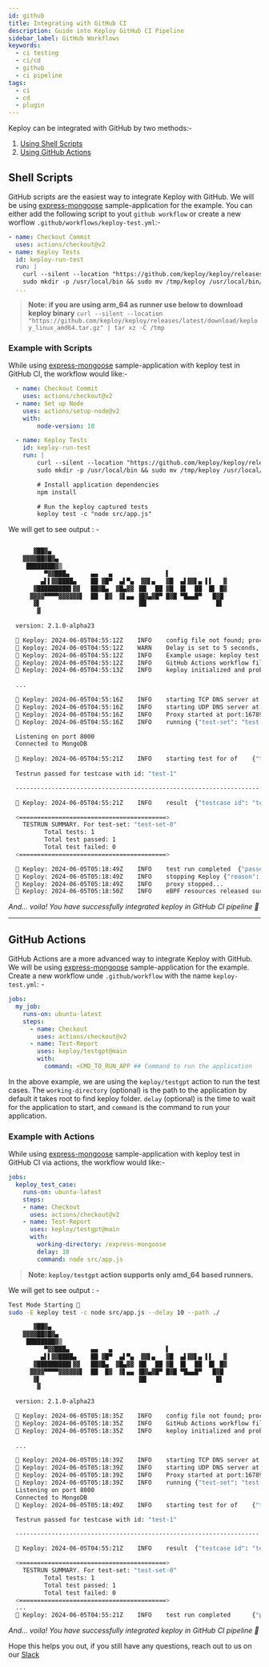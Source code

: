 ```yaml
---
id: github
title: Integrating with GitHub CI
description: Guide into Keploy GitHub CI Pipeline
sidebar_label: GitHub Workflows
keywords:
  - ci testing
  - ci/cd
  - github
  - ci pipeline
tags:
  - ci
  - cd
  - plugin
---
```


Keploy can be integrated with GitHub by two methods:-

1. [Using Shell Scripts](#shell-scripts)
2. [Using GitHub Actions](#github-actions)

## Shell Scripts

GitHub scripts are the easiest way to integrate Keploy with GitHub. We will be using [express-mongoose](https://github.com/keploy/samples-typescript/tree/main/express-mongoose) sample-application for the example. You can either add the following script to yout `github workflow` or create a new worflow `.github/workflows/keploy-test.yml`:-

```yaml
- name: Checkout Commit
  uses: actions/checkout@v2
- name: Keploy Tests
  id: keploy-run-test
  run: |
    curl --silent --location "https://github.com/keploy/keploy/releases/latest/download/keploy_linux_amd64.tar.gz" | tar xz -C /tmp
    sudo mkdir -p /usr/local/bin && sudo mv /tmp/keploy /usr/local/bin/keploy
  ...
```
> **Note: if you are using arm_64 as runner use below to download keploy binary**
`curl --silent --location "https://github.com/keploy/keploy/releases/latest/download/keploy_linux_amd64.tar.gz" | tar xz -C /tmp`

### Example with Scripts

While using [express-mongoose](https://github.com/keploy/samples-typescript/tree/main/express-mongoose) sample-application with keploy test in GitHub CI, the workflow would like:- 

```yaml
  - name: Checkout Commit
    uses: actions/checkout@v2
  - name: Set up Node
    uses: actions/setup-node@v2
    with:
        node-version: 18

  - name: Keploy Tests
    id: keploy-run-test
    run: |
        curl --silent --location "https://github.com/keploy/keploy/releases/latest/download/keploy_linux_amd64.tar.gz" | tar xz -C /tmp
        sudo mkdir -p /usr/local/bin && sudo mv /tmp/keploy /usr/local/bin/keploy

        # Install application dependencies
        npm install

        # Run the keploy captured tests
        keploy test -c "node src/app.js"
```

We will get to see output : -

```sh

       ▓██▓▄
    ▓▓▓▓██▓█▓▄
     ████████▓▒
          ▀▓▓███▄      ▄▄   ▄               ▌
         ▄▌▌▓▓████▄    ██ ▓█▀  ▄▌▀▄  ▓▓▌▄   ▓█  ▄▌▓▓▌▄ ▌▌   ▓
       ▓█████████▌▓▓   ██▓█▄  ▓█▄▓▓ ▐█▌  ██ ▓█  █▌  ██  █▌ █▓
      ▓▓▓▓▀▀▀▀▓▓▓▓▓▓▌  ██  █▓  ▓▌▄▄ ▐█▓▄▓█▀ █▓█ ▀█▄▄█▀   █▓█
       ▓▌                           ▐█▌                   █▌
        ▓
  
  version: 2.1.0-alpha23

  🐰 Keploy: 2024-06-05T04:55:12Z 	INFO	config file not found; proceeding with flags only
  🐰 Keploy: 2024-06-05T04:55:12Z 	WARN	Delay is set to 5 seconds, incase your app takes more time to start use --delay to set custom delay
  🐰 Keploy: 2024-06-05T04:55:12Z 	INFO	Example usage: keploy test -c "/path/to/user/app" --delay 6
  🐰 Keploy: 2024-06-05T04:55:12Z 	INFO	GitHub Actions workflow file generated successfully	{"path": "/githubactions/keploy.yml"}
  🐰 Keploy: 2024-06-05T04:55:13Z 	INFO	keploy initialized and probes added to the kernel.
  
  ...

  🐰 Keploy: 2024-06-05T04:55:16Z 	INFO	starting TCP DNS server at addr :26789
  🐰 Keploy: 2024-06-05T04:55:16Z 	INFO	starting UDP DNS server at addr :26789
  🐰 Keploy: 2024-06-05T04:55:16Z 	INFO	Proxy started at port:16789
  🐰 Keploy: 2024-06-05T04:55:16Z 	INFO	running	{"test-set": "test-set-0"}

  Listening on port 8000
  Connected to MongoDB
  
  🐰 Keploy: 2024-06-05T04:55:21Z 	INFO	starting test for of	{"test case": "test-1", "test set": "test-set-0"}
  
  Testrun passed for testcase with id: "test-1"

  --------------------------------------------------------------------

  🐰 Keploy: 2024-06-05T04:55:21Z    INFO    result  {"testcase id": "test-1", "testset id": "test-set-0", "passed": "true"}

  <=========================================>
    TESTRUN SUMMARY. For test-set: "test-set-0"
          Total tests: 1
          Total test passed: 1
          Total test failed: 0
  <=========================================>

  🐰 Keploy: 2024-06-05T05:18:49Z 	INFO	test run completed	{"passed overall": true}
  🐰 Keploy: 2024-06-05T05:18:49Z 	INFO	stopping Keploy	{"reason": "replay completed successfully"}
  🐰 Keploy: 2024-06-05T05:18:49Z 	INFO	proxy stopped...
  🐰 Keploy: 2024-06-05T05:18:50Z 	INFO	eBPF resources released successfully...
```

_And... voila! You have successfully integrated keploy in GitHub CI pipeline 🌟_

---

## GitHub Actions

GitHub Actions are a more advanced way to integrate Keploy with GitHub. We will be using [express-mongoose](https://github.com/keploy/samples-typescript/tree/main/express-mongoose) sample-application for the example. Create a new workflow unde `.github/workflow` with the name `keploy-test.yml`: -

```yaml
jobs:
  my_job:
    runs-on: ubuntu-latest
    steps:
      - name: Checkout
        uses: actions/checkout@v2
      - name: Test-Report
        uses: keploy/testgpt@main
        with:
          command: <CMD_TO_RUN_APP ## Command to run the application
```

In the above example, we are using the `keploy/testgpt` action to run the test cases. The `working-directory` (optional) is the path to the application by default it takes root to find keploy folder. `delay` (optional) is the time to wait for the application to start, and `command` is the command to run your application.

### Example with Actions

While using [express-mongoose](https://github.com/keploy/samples-typescript/tree/main/express-mongoose) sample-application with keploy test in GitHub CI via actions, the workflow would like:- 

```yaml
jobs:
  keploy_test_case:
    runs-on: ubuntu-latest
    steps:
    - name: Checkout
      uses: actions/checkout@v2
    - name: Test-Report
      uses: keploy/testgpt@main
      with:
        working-directory: /express-mongoose
        delay: 10
        command: node src/app.js
```

> **Note: `keploy/testgpt` action supports only amd_64 based runners.**

We will get to see output : -

```sh
Test Mode Starting 🎉
sudo -E keploy test -c node src/app.js --delay 10 --path ./

       ▓██▓▄
    ▓▓▓▓██▓█▓▄
     ████████▓▒
          ▀▓▓███▄      ▄▄   ▄               ▌
         ▄▌▌▓▓████▄    ██ ▓█▀  ▄▌▀▄  ▓▓▌▄   ▓█  ▄▌▓▓▌▄ ▌▌   ▓
       ▓█████████▌▓▓   ██▓█▄  ▓█▄▓▓ ▐█▌  ██ ▓█  █▌  ██  █▌ █▓
      ▓▓▓▓▀▀▀▀▓▓▓▓▓▓▌  ██  █▓  ▓▌▄▄ ▐█▓▄▓█▀ █▓█ ▀█▄▄█▀   █▓█
       ▓▌                           ▐█▌                   █▌
        ▓
  
  version: 2.1.0-alpha23

  🐰 Keploy: 2024-06-05T05:18:35Z 	INFO	config file not found; proceeding with flags only
  🐰 Keploy: 2024-06-05T05:18:35Z 	INFO	GitHub Actions workflow file generated successfully	{"path": "/githubactions/keploy.yml"}
  🐰 Keploy: 2024-06-05T05:18:35Z 	INFO	keploy initialized and probes added to the kernel.
  
  ...

  🐰 Keploy: 2024-06-05T05:18:39Z 	INFO	starting TCP DNS server at addr :26789
  🐰 Keploy: 2024-06-05T05:18:39Z 	INFO	starting UDP DNS server at addr :26789
  🐰 Keploy: 2024-06-05T05:18:39Z 	INFO	Proxy started at port:16789
  🐰 Keploy: 2024-06-05T05:18:39Z 	INFO	running	{"test-set": "test-set-0"}
  Listening on port 8000
  Connected to MongoDB
  🐰 Keploy: 2024-06-05T05:18:49Z 	INFO	starting test for of	{"test case": "test-1", "test set": "test-set-0"}

  Testrun passed for testcase with id: "test-1"

  --------------------------------------------------------------------

  🐰 Keploy: 2024-06-05T04:55:21Z    INFO    result  {"testcase id": "test-1", "testset id": "test-set-0", "passed": "true"}

  <=========================================>
    TESTRUN SUMMARY. For test-set: "test-set-0"
          Total tests: 1
          Total test passed: 1
          Total test failed: 0
  <=========================================>
  ...
  🐰 Keploy: 2024-06-05T04:55:21Z    INFO    test run completed      {"passed overall": true}
```

_And... voila! You have successfully integrated keploy in GitHub CI pipeline 🌟_

Hope this helps you out, if you still have any questions, reach out to us on our [Slack](https://join.slack.com/t/keploy/shared_invite/zt-2dno1yetd-Ec3el~tTwHYIHgGI0jPe7A)
